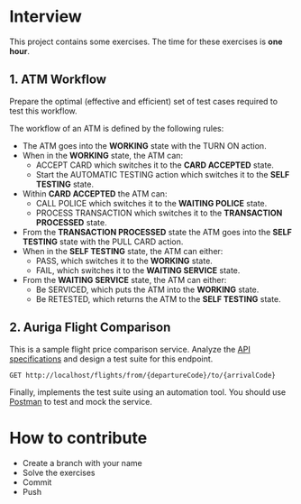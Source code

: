 # Interview 
This project contains some exercises.
The time for these exercises is **one hour**.

## 1. ATM Workflow

Prepare the optimal (effective and efficient) set of test cases required to test this workflow.

The workflow of an ATM is defined by the following rules:

* The ATM goes into the **WORKING** state with the TURN ON action.
* When in the **WORKING** state, the ATM can:
    * ACCEPT CARD which switches it to the **CARD ACCEPTED** state.
    * Start the AUTOMATIC TESTING action which switches it to the **SELF TESTING** state.
* Within **CARD ACCEPTED** the ATM can:
    * CALL POLICE which switches it to the **WAITING POLICE** state.
    * PROCESS TRANSACTION which switches it to the **TRANSACTION PROCESSED** state.
* From the **TRANSACTION PROCESSED** state the ATM goes into the **SELF TESTING** state with the PULL CARD action.
* When in the **SELF TESTING** state, the ATM can either:
    * PASS, which switches it to the **WORKING** state.
    * FAIL, which switches it to the **WAITING SERVICE** state.
* From the **WAITING SERVICE** state, the ATM can either:
    * Be SERVICED, which puts the ATM into the **WORKING** state.
    * Be RETESTED, which returns the ATM to the **SELF TESTING** state.


## 2. Auriga Flight Comparison
This is a sample flight price comparison service. Analyze the [API specifications](flight-comparison-openapi.json) and design a test suite for this endpoint.
```
GET http://localhost/flights/from/{departureCode}/to/{arrivalCode}
```
Finally, implements the test suite using an automation tool. You should use [Postman](https://www.postman.com/) to test and mock the service.

# How to contribute
* Create a branch with your name 
* Solve the exercises
* Commit
* Push
